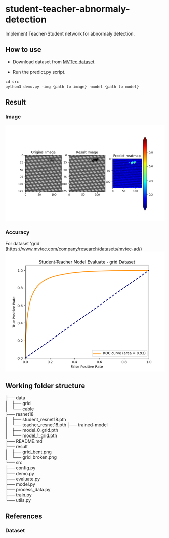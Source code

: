 # student-teacher-abnormaly-detection
Implement Teacher-Student network for abnormaly detection.

## How to use

* Download dataset from [MVTec dataset](https://www.mvtec.com/company/research/datasets/mvtec-ad/)

* Run the predict.py script.
```
cd src
python3 demo.py -img {path to image} -model {path to model}
```

## Result
### Image
![Result](result/demo_sample_all.png)
### Accuracy
For dataset 'grid' (https://www.mvtec.com/company/research/datasets/mvtec-ad/)
![ROC](result/demo_eval.png)

## Working folder structure
├── data   
│   ├── grid  
│   └── cable  
├── resnet18  
│   ├── student_resnet18.pth    
│   └── teacher_resnet18.pth
├── trained-model   
│   ├── model_0_grid.pth  
│   └── model_1_grid.pth    
├── README.md  
├── result  
│   ├── grid_bent.png  
│   └── grid_broken.png   
└── src  
    ├── config.py  
    ├── demo.py  
    ├── evaluate.py  
    ├── model.py  
    ├── process_data.py   
    ├── train.py  
    └── utils.py  

## References

### Dataset